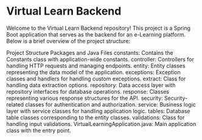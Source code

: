 
# Virtual Learn Backend
Welcome to the Virtual Learn Backend repository! This project is a Spring Boot application that serves as the backend for an e-Learning platform. Below is a brief overview of the project structure:

Project Structure
Packages and Java Files
constants: Contains the Constants class with application-wide constants.
controller: Controllers for handling HTTP requests and managing endpoints.
entity: Entity classes representing the data model of the application.
exceptions: Exception classes and handlers for handling custom exceptions.
extract: Class for handling data extraction options.
repository: Data access layer with repository interfaces for database operations.
response: Classes representing various response structures for the API.
security: Security-related classes for authentication and authorization.
service: Business logic layer with service classes for handling application logic.
tables: Database table classes corresponding to the entity classes.
validations: Class for handling input validations.
VirtualLearningApplication.java: Main application class with the entry point.
